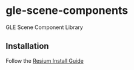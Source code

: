 # gle-scene-components
GLE Scene Component Library

## Installation
Follow the [Resium Install Guide ](https://resium.reearth.io/installation)